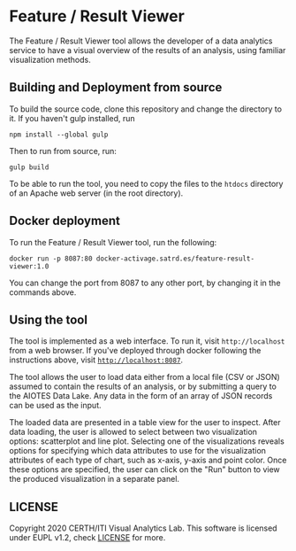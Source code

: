 # Feature / Result Viewer

The Feature / Result Viewer tool allows the developer of a data analytics service to have a visual overview of the results of an analysis, using familiar visualization methods.

## Building and Deployment from source

To build the source code, clone this repository and change the directory to it. If you haven't gulp installed, run

```
npm install --global gulp
```

Then to run from source, run:
```
gulp build
```

To be able to run the tool, you need to copy the files to the `htdocs` directory of an Apache web server (in the root directory).

## Docker deployment

To run the Feature / Result Viewer tool, run the following:

```
docker run -p 8087:80 docker-activage.satrd.es/feature-result-viewer:1.0
```
You can change the port from 8087 to any other port, by changing it in the commands above.

## Using the tool

The tool is implemented as a web interface. To run it, visit `http://localhost` from a web browser. If you've deployed through docker following the instructions above, visit [`http://localhost:8087`](http://localhost:8087/).

The tool allows the user to load data either from a local file (CSV or JSON) assumed to contain the results of an analysis, or by submitting a query to the AIOTES Data Lake. Any data in the form of an array of JSON records can be used as the input.

The loaded data are presented in a table view for the user to inspect. After data loading, the user is allowed to select between two visualization options: scatterplot and line plot. Selecting one of the visualizations reveals options for specifying which data attributes to use for the visualization attributes of each type of chart, such as x-axis, y-axis and point color. Once these options are specified, the user can click on the "Run" button to view the produced visualization in a separate panel.

## LICENSE

Copyright 2020 CERTH/ITI Visual Analytics Lab. This software is licensed under EUPL v1.2, check [LICENSE](./LICENSE) for more.